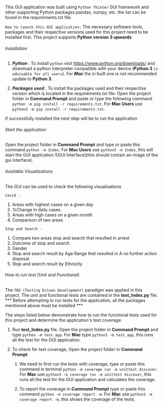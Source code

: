 This GUI application was built using `Python Tkinter` GUI framework and other supporting Python packages pandas, numpy, etc. the list can be found in the requirements.txt file.

`How to launch this GUI application:`
The necessary software tools, packages and their respective versions used for this project need to be installed first. This project supports **Python version 3 upwards**


###### Installation ######

1. ***Python*** :
    To install `python` visit https://www.python.org/downloads/ and download a python interpreter compatible with your device (**Python 3** `is advisable for all users`). For ***Mac*** the in built one is not recommended update to **Python 3**.

2. ***Packages used*** :
    To install the packages used and their respective version which is located in the requirements.txt file. Open the project folder in **Command Prompt** and paste or type the following command `python -m pip install -r requirements.txt`. For **Mac Users** use `python3 -m pip install -r requirements.txt`.

If successfully installed the next step will be to run the application


###### Start the application ######

Open the project folder in **Command Prompt** and type or paste this command `python -m Index`. For **Mac Users** use `python3 -m Index`, this will start the GUI application ![GUI Interface](this should contain an image of the gui interface).


###### Available Visualisations ######

The GUI can be used to check the following visualisations

`Covid -  `

1. Areas with highest cases on a given day
2. %Change in daily cases
3. Areas with high cases on a given month
4. Comparison of two areas

`Stop and Search - `

1. Compare two areas stop and search that resulted in arrest
2. Outcome of stop and search
3. Gender
4. Stop and search result by Age Range that resulted in A no further action disposal
5. Stop and search result by Ethnicity


###### How to run test (Unit and Functional) ######

The `TDD (Testing Driven Development)` paradigm was applied in this project. The unit and functional tests are contained in the **test_Index.py** file. 
*** Before attempting to run tests for the application, all the packages mentioned above must be installed ***

The steps listed below demonstrate how to run the functional tests used for this project and determine the application's test coverage:

1. Run **test_Index.py** file. Open the project folder in **Command Prompt** and type `python -m test_app`. For **Mac** type `python3 -m test_app`, this runs all the test for the GUI application.

2. To check for test coverage, Open the project folder in **Command Prompt** 
    1. We need to first run the tests with coverage, type or paste this command in terminal `python -m coverage run -m unittest discover`. For **Mac** use `python3 -m coverage run -m unittest discover`, this runs all the test for the GUI application and calculates the coverage.
    
    2. To report the coverage in **Command Prompt** type or paste this command `python -m coverage report -m`. For **Mac** use `python3 -m coverage report -m`, this shows the coverage of the tests.
